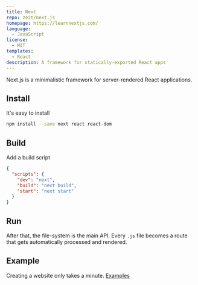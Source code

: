 ```yaml
---
title: Next
repo: zeit/next.js
homepage: https://learnnextjs.com/
language:
  - JavaScript
license:
  - MIT
templates:
  - React
description: A framework for statically-exported React apps
---
```


Next.js is a minimalistic framework for server-rendered React applications.

## Install

It's easy to install

```sh
npm install --save next react react-dom
```

## Build

Add a build script

```json
{
  "scripts": {
    "dev": "next",
    "build": "next build",
    "start": "next start"
  }
}
```

## Run

After that, the file-system is the main API. Every `.js` file becomes a route that gets automatically processed and rendered.

## Example

Creating a website only takes a minute.
[Examples](https://github.com/zeit/next.js/tree/canary/examples)
